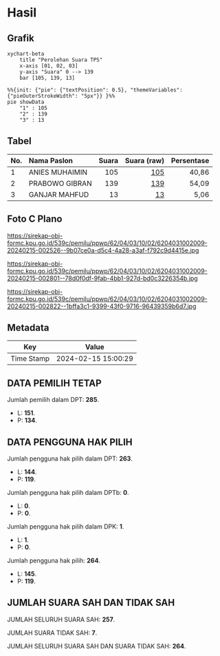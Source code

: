 # Hasil

## Grafik

```mermaid
xychart-beta
    title "Perolehan Suara TPS"
    x-axis [01, 02, 03]
    y-axis "Suara" 0 --> 139
    bar [105, 139, 13]
```

```mermaid
%%{init: {"pie": {"textPosition": 0.5}, "themeVariables": {"pieOuterStrokeWidth": "5px"}} }%%
pie showData
    "1" : 105
    "2" : 139
    "3" : 13
```

## Tabel

| No. | Nama Paslon    | Suara | Suara (raw) | Persentase |
|:--- |:-------------- | -----:| -----------:| ----------:|
| 1   | ANIES MUHAIMIN | 105   | [105][p-1]  | 40,86      |
| 2   | PRABOWO GIBRAN | 139   | [139][p-2]  | 54,09      |
| 3   | GANJAR MAHFUD  | 13    | [13][p-3]   | 5,06       |


[p-1]: https://github.com/gigit-pemilu/pemilu-2024-62-kalimantan-tengah/blob/main/pilpres/hitung-suara/sub/62-kalimantan-tengah/sub/04-barito-selatan/sub/03-karau-kuala/sub/1002-bangkuang/sub/009-tps/sub/paslon-1.txt
[p-2]: https://github.com/gigit-pemilu/pemilu-2024-62-kalimantan-tengah/blob/main/pilpres/hitung-suara/sub/62-kalimantan-tengah/sub/04-barito-selatan/sub/03-karau-kuala/sub/1002-bangkuang/sub/009-tps/sub/paslon-2.txt
[p-3]: https://github.com/gigit-pemilu/pemilu-2024-62-kalimantan-tengah/blob/main/pilpres/hitung-suara/sub/62-kalimantan-tengah/sub/04-barito-selatan/sub/03-karau-kuala/sub/1002-bangkuang/sub/009-tps/sub/paslon-3.txt

## Foto C Plano

https://sirekap-obj-formc.kpu.go.id/539c/pemilu/ppwp/62/04/03/10/02/6204031002009-20240215-002526--9b07ce0a-d5c4-4a28-a3af-f792c9d4415e.jpg

https://sirekap-obj-formc.kpu.go.id/539c/pemilu/ppwp/62/04/03/10/02/6204031002009-20240215-002801--78d0f0df-9fab-4bb1-927d-bd0c3226354b.jpg

https://sirekap-obj-formc.kpu.go.id/539c/pemilu/ppwp/62/04/03/10/02/6204031002009-20240215-002822--1bffa3c1-9399-43f0-9716-96439359b6d7.jpg


## Metadata

| Key        | Value               |
| ---------- | ------------------- |
| Time Stamp | 2024-02-15 15:00:29 |


## DATA PEMILIH TETAP

Jumlah pemilih dalam DPT: **285**.
 * L: **151**.
 * P: **134**.

## DATA PENGGUNA HAK PILIH

Jumlah pengguna hak pilih dalam DPT: **263**.
 * L: **144**.
 * P: **119**.

Jumlah pengguna hak pilih dalam DPTb: **0**.
 * L: **0**.
 * P: **0**.

Jumlah pengguna hak pilih dalam DPK: **1**.
 * L: **1**.
 * P: **0**.

Jumlah pengguna hak pilih: **264**.
 * L: **145**.
 * P: **119**.

## JUMLAH SUARA SAH DAN TIDAK SAH

JUMLAH SELURUH SUARA SAH: **257**.

JUMLAH SUARA TIDAK SAH: **7**.

JUMLAH SELURUH SUARA SAH DAN SUARA TIDAK SAH: **264**.


